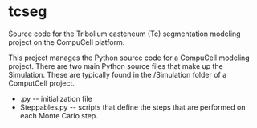 tcseg
=====

Source code for the Tribolium casteneum (Tc) segmentation modeling project on the CompuCell platform.

This project manages the Python source code for a CompuCell modeling project. There are two main Python source files that make up the Simulation.  These are typically found in the /Simulation folder of a ComputCell project.
 
 *  <projectname>.py -- initialization file
 *  <projectname>Steppables.py -- scripts that define the steps that are performed on each Monte Carlo step.
 
